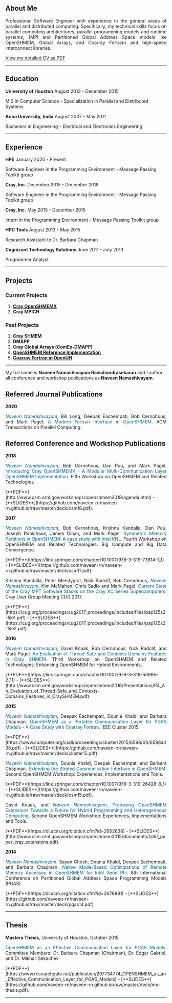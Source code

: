 ## About Me

<p align="justify">
Professional Software Engineer with experience in the general areas
of parallel and distributed computing. Specifically, my technical
skills focus on parallel computing architectures, parallel programming models
and runtime systems, (MPI and Partitioned Global Address Space models like
OpenSHMEM, Global Arrays, and Coarray Fortran) and high-speed interconnect
libraries.
</p>

[View my detailed CV as PDF](https://github.com/naveen-rn/naveen-rn.github.io/raw/master/cv/cv.pdf)

---

## Education

**University of Houston**
August 2013 - December 2015

M.S in Computer Science - Specialization in Parallel and Distributed Systems

**Anna University, India**
August 2007 - May 2011

Bachelors in Engineering - Electrical and Electronics Engineering

---

## Experience

**HPE**
January 2020 - Present

Software Engineer in the Programming Environment - Message Passing Toolkit group

**Cray, Inc.**
December 2015 - December 2019

Software Engineer in the Programming Environment - Message Passing Toolkit group

**Cray, Inc.**
May 2015 - December 2015

Intern in the Programming Environment - Message Passing Toolkit group

**HPC Tools**
August 2013 - May 2015

Research Assistant to Dr. Barbara Chapman

**Cognizant Technology Solutions**
June 2011 - July 2013

Programmer Analyst

---

## Projects

### Current Projects
1. [**Cray OpenSHMEMX**](https://pe-cray.github.io/cray-openshmemx/)
2. **Cray MPICH**

### Past Projects
1. **Cray SHMEM**
2. **DMAPP**
3. **Cray Global Arrays (ComEx-DMAPP)**
4. [**OpenSHMEM Reference Implementation**](https://github.com/openshmem-org/osss-gasnet)
5. [**Coarray Fortran in OpenUH**](https://github.com/uhhpctools/openuh)

---
My full name is **Naveen Namashivayam Ravichandrasekaran** and I author all
conference and workshop publications as **Naveen Namashivayam**.

## Referred Journal Publications

**2020**
<p align="justify">
<font color="#069"><i>Naveen Namashivayam</i></font>, Bill Long, Deepak
Eachempati, Bob Cernohous, and Mark Pagel. <font color="#069"> A Modern Fortran 
Interface in OpenSHMEM. </font> ACM Transactions on Parallel Computing.</p>

## Referred Conference and Workshop Publications

**2018**
<p align="justify">
<font color="#069"><i>Naveen Namashivayam</i></font>, Bob Cernohous, Dan Pou,
and Mark Pagel. <font color="#069"> Introducing Cray OpenSHMEMX - A Modular
Multi-Communication Layer OpenSHMEM
Implementation. </font> Fifth Workshop on OpenSHMEM and Related Technologies.</p>
[**PDF**](http://www.csm.ornl.gov/workshops/openshmem2018/agenda.html) -
[**SLIDES**](https://github.com/naveen-rn/naveen-rn.github.io/raw/master/deck/osm18.pdf).

**2017**
<p align="justify">
<font color="#069"><i>Naveen Namashivayam</i></font>, Bob Cernohous, Krishna
Kandalla, Dan Pou, Joseph Robichaux,
James Dinan, and Mark Pagel. <font color="#069">Symmetric Memory Partitions in
OpenSHMEM: A case
study with Intel KNL. </font> Fourth Workshop on OpenSHMEM and Related Technologies: Big
Compute and Big Data Convergence.</p>
[**PDF**](https://link.springer.com/chapter/10.1007/978-3-319-73814-7_1) -
[**SLIDES**](https://github.com/naveen-rn/naveen-rn.github.io/raw/master/deck/osm17.pdf).

<p align="justify">
Krishna Kandalla, Peter Mendygral, Nick Radclif, Bob Cernohous,
<font color="#069"><i>Naveen Namashivayam</i></font>, Kim McMahon, Chris Sadlo
and Mark Pagel. <font color="#069"> Current State of the Cray
MPT Software Stacks on the Cray XC Series Supercomputers. </font> Cray User Group
Meeting CUG 2017.</p>
[**PDF**](https://cug.org/proceedings/cug2017_proceedings/includes/files/pap125s2-file1.pdf) -
[**SLIDES**](https://cug.org/proceedings/cug2017_proceedings/includes/files/pap125s2-file2.pdf).

**2016**
<p align="justify">
<font color="#069"><i>Naveen Namashivayam</i></font>, David Knaak, Bob Cernohous,
Nick Radclif, and Mark Pagel. <font color="#069">An Evaluation of Thread-Safe and
Contexts-Domains Features in Cray SHMEM. </font> Third Workshop on OpenSHMEM and
Related Technologies: Enhancing OpenSHMEM for Hybrid Environments.</p>
[**PDF**](https://link.springer.com/chapter/10.1007/978-3-319-50995-2_11) -
[**SLIDES**](http://www.csm.ornl.gov/workshops/openshmem2016/Presentations/P4_An_Evaluation_of_Thread-Safe_and_Contexts-Domains_Features_in_CraySHMEM.pdf).

**2015**
<p align="justify">
<font color="#069"><i>Naveen Namashivayam</i></font>, Deepak Eachempati,
Dounia Khaldi and Barbara Chapman.
<font color="#069">OpenSHMEM as a Portable Communication Layer for PGAS
Models - A Case Study with
Coarray Fortran. </font> IEEE Cluster 2015.</p>
[**PDF**](https://www.computer.org/csdl/proceedings/cluster/2015/6598/00/6598a438.pdf) -
[**SLIDES**](https://github.com/naveen-rn/naveen-rn.github.io/raw/master/deck/cluster15.pdf).

<p align="justify">
<font color="#069"><i>Naveen Namashivayam</i></font>, Dounia Khaldi, Deepak Eachempati and Barbara Chapman.
<font color="#069">Extending the Strided Communication Interface in
OpenSHMEM. </font> Second OpenSHMEM Workshop: Experiences, Implementations and Tools.</p>
[**PDF**](https://link.springer.com/chapter/10.1007/978-3-319-26428-8_1) -
[**SLIDES**](https://github.com/naveen-rn/naveen-rn.github.io/raw/master/deck/osm15.pdf).

<p align="justify">
David Knaak, and <font color="#069"><i>Naveen Namashivayam</i></font>.
<font color="#069">Proposing OpenSHMEM
Extensions Towards a Future for Hybrid Programming and Heterogeneous Computing. </font>
Second OpenSHMEM Workshop: Experiences, Implementations and Tools.</p>
[**PDF**](https://dl.acm.org/citation.cfm?id=2952638) -
[**SLIDES**](http://www.csm.ornl.gov/workshops/openshmem2015/documents/talk7_paper_cray_extensions.pdf).

**2014**
<p align="justify">
<font color="#069"><i>Naveen Namashivayam</i></font>, Sayan Ghosh, Dounia Khaldi,
Deepak Eachempati, and Barbara
Chapman. <font color="#069">Native Mode-Based Optimizations of Remote Memory
Accesses in OpenSHMEM for Intel Xeon Phi. </font> 8th International Conference
on Partitioned Global Address Space Programming Models (PGAS).</p>
[**PDF**](https://dl.acm.org/citation.cfm?id=2676881) -
[**SLIDES**](https://github.com/naveen-rn/naveen-rn.github.io/raw/master/deck/pgas14.pdf)

---

## Thesis
**Masters Thesis**, University of Houston, October 2015.
<p align="justify">
<font color="#069">OpenSHMEM as an Effective Communication Layer for PGAS Models.</font>
Committee Members: Dr. Barbara Chapman (Chairman), Dr. Edgar Gabriel, and
Dr. Mikhail Sekachev</p>
[**PDF**](https://www.researchgate.net/publication/297734774_OPENSHMEM_as_an_Effective_Communication_Layer_for_PGAS_Models) -
[**SLIDES**](https://github.com/naveen-rn/naveen-rn.github.io/raw/master/deck/ms-thesis.pdf).

---
